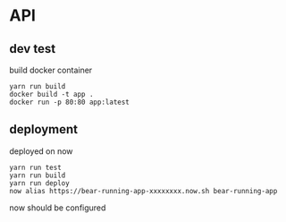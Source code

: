 # API


## dev test

build docker container

```
yarn run build
docker build -t app .
docker run -p 80:80 app:latest
```


## deployment

deployed on now

```
yarn run test
yarn run build
yarn run deploy
now alias https://bear-running-app-xxxxxxxx.now.sh bear-running-app
```

now should be configured

